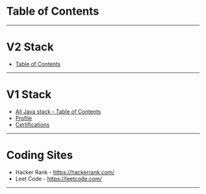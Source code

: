 # Table of Contents
------
# V2 Stack
* [Table of Contents](java-v2)
------
# V1 Stack
* [All Java stack - Table of Contents](java/README.md#index)
* [Profile](java/profile.md)
* [Certifications](java/certifications.md)
------
# Coding Sites
* Hacker Rank - https://hackerrank.com/
* Leet Code - https://leetcode.com/
------